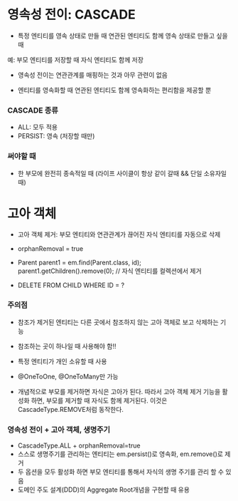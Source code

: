 # 영속성 전이: CASCADE

- 특정 엔티티를 영속 상태로 만들 때 연관된 엔티티도 함께 영속 상태로 만들고 싶을 때

예: 부모 엔티티를 저장할 때 자식 엔티티도 함께 저장

- 영속성 전이는 연관관계를 매핑하는 것과 아무 관련이 없음

- 엔티티를 영속화할 때 연관된 엔티티도 함께 영속화하는 편리함을 제공할 뿐

### CASCADE 종류

- ALL: 모두 적용
- PERSIST: 영속 (저장할 때만)

### 써야할 때

- 한 부모에 완전히 종속적일 때
  (라이프 사이클이 항상 같이 갈때 && 단일 소유자일 때)

# 고아 객체

- 고아 객체 제거: 부모 엔티티와 연관관계가 끊어진 자식 엔티티를 자동으로 삭제

- orphanRemoval = true

- Parent parent1 = em.find(Parent.class, id);
  parent1.getChildren().remove(0);
  // 자식 엔티티를 컬렉션에서 제거

- DELETE FROM CHILD WHERE ID = ?

### 주의점

- 참조가 제거된 엔티티는 다른 곳에서 참조하지 않는 고아 객체로 보고 삭제하는 기능

- 참조하는 곳이 하나일 때 사용해야 함!!

- 특정 엔티티가 개인 소유할 때 사용

- @OneToOne, @OneToMany만 가능

- 개념적으로 부모를 제거하면 자식은 고아가 된다. 따라서
  고아 객체 제거 기능을 활성화 하면, 부모를 제거할 때 자식도 함께 제거된다.
  이것은 CascadeType.REMOVE처럼 동작한다.

### 영속성 전이 + 고아 객체, 생명주기

- CascadeType.ALL + orphanRemoval=true
- 스스로 생명주기를 관리하는 엔티티는 em.persist()로 영속화, em.remove()로 제거
- 두 옵션을 모두 활성화 하면 부모 엔티티를 통해서 자식의 생명 주기를 관리 할 수 있음
- 도메인 주도 설계(DDD)의 Aggregate Root개념을 구현할 때 유용
